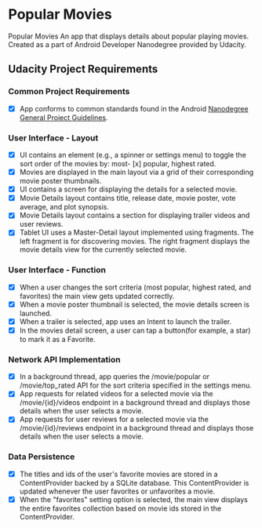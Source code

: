 # Popular Movies
Popular Movies
An app that displays details about popular playing movies.
Created as a part of Android Developer Nanodegree provided by Udacity.

## Udacity Project Requirements

### Common Project Requirements

- [x] App conforms to common standards found in the Android [Nanodegree General Project Guidelines](http://udacity.github.io/android-nanodegree-guidelines/core.html).

### User Interface - Layout

- [x] UI contains an element (e.g., a spinner or settings menu) to toggle the sort order of the movies by: most- [x]  popular, highest rated.
- [x] Movies are displayed in the main layout via a grid of their corresponding movie poster thumbnails.
- [x] UI contains a screen for displaying the details for a selected movie.
- [x] Movie Details layout contains title, release date, movie poster, vote average, and plot synopsis.
- [x] Movie Details layout contains a section for displaying trailer videos and user reviews.
- [x] Tablet UI uses a Master-Detail layout implemented using fragments. The left fragment is for discovering movies. The right fragment displays the movie details view for the currently selected movie.

### User Interface - Function

- [x] When a user changes the sort criteria (most popular, highest rated, and favorites) the main view gets updated correctly.
- [x] When a movie poster thumbnail is selected, the movie details screen is launched.
- [x] When a trailer is selected, app uses an Intent to launch the trailer.
- [x] In the movies detail screen, a user can tap a button(for example, a star) to mark it as a Favorite.

### Network API Implementation

- [x] In a background thread, app queries the /movie/popular or /movie/top_rated API for the sort criteria specified in the settings menu.
- [x] App requests for related videos for a selected movie via the /movie/{id}/videos endpoint in a background thread and displays those details when the user selects a movie.
- [x] App requests for user reviews for a selected movie via the /movie/{id}/reviews endpoint in a background thread and displays those details when the user selects a movie.

### Data Persistence

- [x] The titles and ids of the user's favorite movies are stored in a ContentProvider backed by a SQLite database. This ContentProvider is updated whenever the user favorites or unfavorites a movie.
- [x] When the "favorites" setting option is selected, the main view displays the entire favorites collection based on movie ids stored in the ContentProvider.
